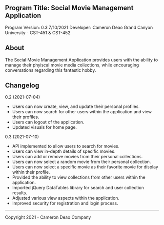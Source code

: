 Program Title: Social Movie Management Application
------------------------------------------------------------------

Program Version: 0.3 7/10/2021
Developer: Cameron Deao
Grand Canyon University - CST-451 & CST-452


About
------------------------------------------------------------------
The Social Movie Management Application provides
users with the ability to manage their phyiscal
movie media collections, while encouraging
conversations regarding this fantastic hobby.


Changelog
------------------------------------------------------------------
0.2 (2021-07-04)
- Users can now create, view, and update their personal profiles.
- Users can now search for other users within the application and
  view their profiles.
- Users can logout of the application.
- Updated visuals for home page.


0.3 (2021-07-10)
- API implemented to allow users to search for movies.
- Users can view in-depth details of specific movies.
- Users can add or remove movies from their personal collections.
- Users can now select a random movie from their personal collection.
- Users can now select a specific movie as their favorite movie for
  display within their profile.
- Provided the ability to view collections from other users
  within the application.
- Imported jQuery DataTables library for search and user collection
  results.
- Adjusted various view aspects within the application.
- Improved security for registration and login process.
------------------------------------------------------------------

Copyright 2021 - Cameron Deao Company
